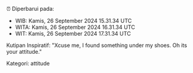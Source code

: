 ⏰ Diperbarui pada:
- WIB: Kamis, 26 September 2024 15.31.34 UTC
- WITA: Kamis, 26 September 2024 16.31.34 UTC
- WIT: Kamis, 26 September 2024 17.31.34 UTC

Kutipan Inspiratif:
"Xcuse me, I found something under my shoes. Oh its your attitude."


Kategori: attitude

